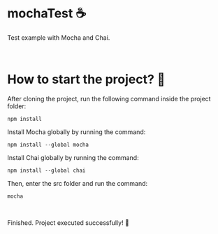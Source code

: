 # mochaTest ☕
Test example with Mocha and Chai.

<br>

<h1>How to start the project? 🤔</h1>
<p>After cloning the project, run the following command inside the project folder:</p>

```
npm install
```

Install Mocha globally by running the command:

```
npm install --global mocha
```

Install Chai globally by running the command:

```
npm install --global chai
```

Then, enter the src folder and run the command:

```
mocha
```

<br>

Finished. Project executed successfully! 🚀
